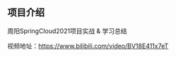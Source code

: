 ## 项目介绍

周阳SpringCloud2021项目实战 & 学习总结

视频地址：<a href="https://www.bilibili.com/video/BV18E411x7eT ">https://www.bilibili.com/video/BV18E411x7eT

